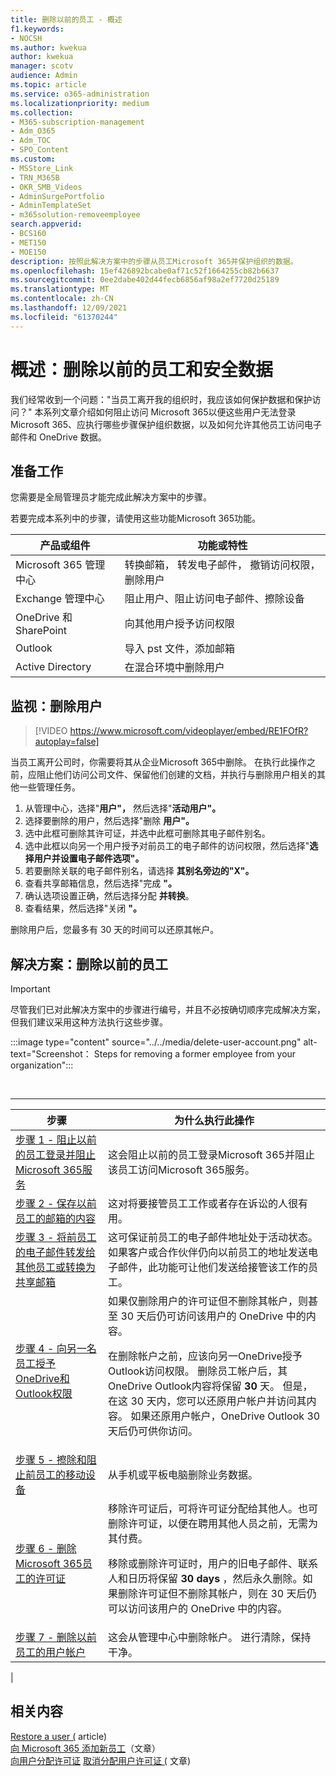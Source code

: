 ```yaml
---
title: 删除以前的员工 - 概述
f1.keywords:
- NOCSH
ms.author: kwekua
author: kwekua
manager: scotv
audience: Admin
ms.topic: article
ms.service: o365-administration
ms.localizationpriority: medium
ms.collection:
- M365-subscription-management
- Adm_O365
- Adm_TOC
- SPO_Content
ms.custom:
- MSStore_Link
- TRN_M365B
- OKR_SMB_Videos
- AdminSurgePortfolio
- AdminTemplateSet
- m365solution-removeemployee
search.appverid:
- BCS160
- MET150
- MOE150
description: 按照此解决方案中的步骤从员工Microsoft 365并保护组织的数据。
ms.openlocfilehash: 15ef426892bcabe0af71c52f1664255cb82b6637
ms.sourcegitcommit: 0ee2dabe402d44fecb6856af98a2ef7720d25189
ms.translationtype: MT
ms.contentlocale: zh-CN
ms.lasthandoff: 12/09/2021
ms.locfileid: "61370244"
---
```

# <a name="overview-remove-a-former-employee-and-secure-data"></a>概述：删除以前的员工和安全数据

我们经常收到一个问题："当员工离开我的组织时，我应该如何保护数据和保护访问？" 本系列文章介绍如何阻止访问 Microsoft 365以便这些用户无法登录 Microsoft 365、应执行哪些步骤保护组织数据，以及如何允许其他员工访问电子邮件和 OneDrive 数据。

## <a name="before-you-begin"></a>准备工作

您需要是全局管理员才能完成此解决方案中的步骤。

若要完成本系列中的步骤，请使用这些功能Microsoft 365功能。

|产品或组件|功能或特性|
|---|---|
|Microsoft 365 管理中心|转换邮箱， 转发电子邮件， 撤销访问权限， 删除用户 |
|Exchange 管理中心|阻止用户、阻止访问电子邮件、擦除设备 |
|OneDrive 和 SharePoint |向其他用户授予访问权限 |
|Outlook|导入 pst 文件，添加邮箱 |
|Active Directory|在混合环境中删除用户 |

## <a name="watch-delete-a-user"></a>监视：删除用户

> [!VIDEO https://www.microsoft.com/videoplayer/embed/RE1FOfR?autoplay=false]

当员工离开公司时，你需要将其从企业Microsoft 365中删除。 在执行此操作之前，应阻止他们访问公司文件、保留他们创建的文档，并执行与删除用户相关的其他一些管理任务。

1. 从管理中心，选择"**用户"，** 然后选择"**活动用户"。**
1. 选择要删除的用户，然后选择"删除 **用户"。**
1. 选中此框可删除其许可证，并选中此框可删除其电子邮件别名。
1. 选中此框以向另一个用户授予对前员工的电子邮件的访问权限，然后选择"**选择用户并设置电子邮件选项"。**
1. 若要删除关联的电子邮件别名，请选择 **其别名旁边的"X"。**
1. 查看共享邮箱信息，然后选择"完成 **"。**
1. 确认选项设置正确，然后选择分配 **并转换**。
1. 查看结果，然后选择"关闭 **"。**

删除用户后，您最多有 30 天的时间可以还原其帐户。

## <a name="solution-remove-a-former-employee"></a>解决方案：删除以前的员工

> [!IMPORTANT]
> 尽管我们已对此解决方案中的步骤进行编号，并且不必按确切顺序完成解决方案，但我们建议采用这种方法执行这些步骤。

:::image type="content" source="../../media/delete-user-account.png" alt-text="Screenshot： Steps for removing a former employee from your organization":::

<br>

****

|步骤|为什么执行此操作|
|---|---|
|[步骤 1 - 阻止以前的员工登录并阻止Microsoft 365服务](remove-former-employee-step-1.md)|这会阻止以前的员工登录Microsoft 365并阻止该员工访问Microsoft 365服务。|
|[步骤 2 - 保存以前员工的邮箱的内容](remove-former-employee-step-2.md)|这对将要接管员工工作或者存在诉讼的人很有用。|
|[步骤 3 - 将前员工的电子邮件转发给其他员工或转换为共享邮箱](remove-former-employee-step-3.md)|这可保证前员工的电子邮件地址处于活动状态。如果客户或合作伙伴仍向以前员工的地址发送电子邮件，此功能可让他们发送给接管该工作的员工。|
|[步骤 4 - 向另一名员工授予OneDrive和Outlook权限](remove-former-employee-step-4.md)|如果仅删除用户的许可证但不删除其帐户，则甚至 30 天后仍可访问该用户的 OneDrive 中的内容。 <p> 在删除帐户之前，应该向另一OneDrive授予Outlook访问权限。 删除员工帐户后，其OneDrive Outlook内容将保留 **30** 天。 但是，在这 30 天内，您可以还原用户帐户并访问其内容。 如果还原用户帐户，OneDrive Outlook 30 天后仍可供你访问。|
|[步骤 5 - 擦除和阻止前员工的移动设备](remove-former-employee-step-5.md)|从手机或平板电脑删除业务数据。|
|[步骤 6 - 删除Microsoft 365员工的许可证](remove-former-employee-step-6.md)|移除许可证后，可将许可证分配给其他人。也可删除许可证，以便在聘用其他人员之前，无需为其付费。  <p> 移除或删除许可证时，用户的旧电子邮件、联系人和日历将保留 **30 days** ，然后永久删除。如果删除许可证但不删除其帐户，则在 30 天后仍可以访问该用户的 OneDrive 中的内容。  |
|[步骤 7 - 删除以前员工的用户帐户](remove-former-employee-step-7.md)|这会从管理中心中删除帐户。 进行清除，保持干净。|
|

## <a name="related-content"></a>相关内容

[Restore a user (](restore-user.md) article) \
[向 Microsoft 365 添加新员工](add-new-employee.md)（文章）\
[向用户分配许可证](../manage/assign-licenses-to-users.md)
[取消分配用户许可证 (](../manage/remove-licenses-from-users.md) 文章) 
